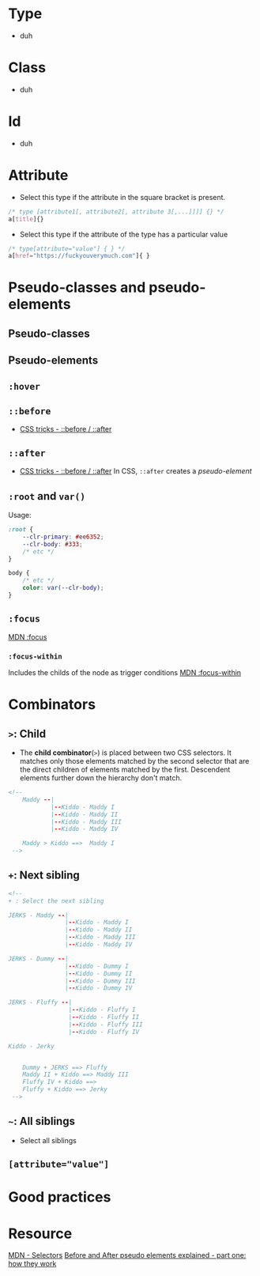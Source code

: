 # Type
- duh
# Class
- duh
# Id
- duh
# Attribute
- Select this type if the attribute in the square bracket is present.
```css
/* type [attribute1[, attribute2[, attribute 3[,...]]]] {} */
a[title]{}
```
- Select this type if the attribute of the type has a particular value
```css
/* type[attribute="value"] { } */
a[href="https://fuckyouverymuch.com"]{ }
```
# Pseudo-classes and pseudo-elements
## Pseudo-classes
## Pseudo-elements
## ```:hover```
## ```::before```
- [CSS tricks - ::before / ::after](https://css-tricks.com/almanac/selectors/a/after-and-before/)
## ```::after```
- [CSS tricks - ::before / ::after](https://css-tricks.com/almanac/selectors/a/after-and-before/)
In CSS, ```::after``` creates a *pseudo-element*
## ```:root``` and ```var()```
Usage:
```css
:root {
    --clr-primary: #ee6352;
    --clr-body: #333;
    /* etc */
}

body {
    /* etc */
    color: var(--clr-body);
}

```
## ```:focus```
[MDN :focus](https://developer.mozilla.org/en-US/docs/Web/CSS/:focus)
### ```:focus-within```
Includes the childs of the node as trigger conditions
[MDN :focus-within](https://developer.mozilla.org/en-US/docs/Web/CSS/:focus-within)

# Combinators
## ```>```: Child
- The **child combinator**(```>```) is placed between two CSS selectors. It matches only those elements matched by the second selector that are the direct children of elements matched by the first. Descendent elements further down the hierarchy don't match.
```html
<!-- 
    Maddy --|
            |--Kiddo - Maddy I
            |--Kiddo - Maddy II
            |--Kiddo - Maddy III
            |--Kiddo - Maddy IV

    Maddy > Kiddo ==>  Maddy I
 -->
```
## ```+```: Next sibling
```html
<!-- 
+ : Select the next sibling

JERKS - Maddy --|
                |--Kiddo - Maddy I
                |--Kiddo - Maddy II
                |--Kiddo - Maddy III
                |--Kiddo - Maddy IV

JERKS - Dummy --|
                |--Kiddo - Dummy I
                |--Kiddo - Dummy II
                |--Kiddo - Dummy III
                |--Kiddo - Dummy IV

JERKS - Fluffy --|
                 |--Kiddo - Fluffy I
                 |--Kiddo - Fluffy II
                 |--Kiddo - Fluffy III
                 |--Kiddo - Fluffy IV

Kiddo - Jerky


    Dummy + JERKS ==> Fluffy
    Maddy II + Kiddo ==> Maddy III
    Fluffy IV + Kiddo ==> 
    Fluffy + Kiddo ==> Jerky
 -->
```
## ```~```: All siblings
- Select all siblings
## ```[attribute="value"]```


# Good practices

# Resource
[MDN - Selectors](https://developer.mozilla.org/en-US/docs/Learn/CSS/Building_blocks/Selectors)
[Before and After pseudo elements explained - part one: how they work](https://www.youtube.com/watch?v=zGiirUiWslI)